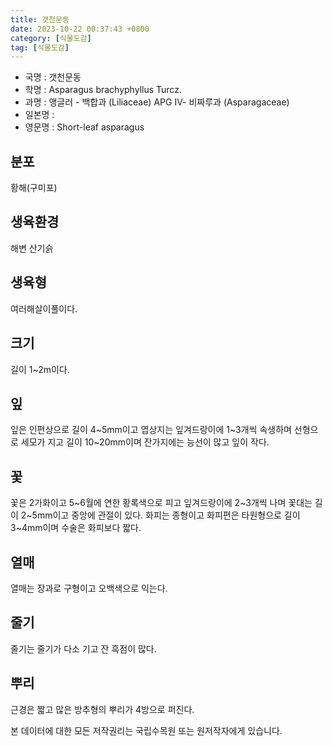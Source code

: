 ```yaml
---
title: 갯천문동
date: 2023-10-22 00:37:43 +0800
category: [식물도감]
tag: [식물도감]
---
```




- 국명 : 갯천문동
- 학명 : Asparagus brachyphyllus Turcz.
- 과명 : 앵글러 - 백합과 (Liliaceae) APG Ⅳ- 비짜루과 (Asparagaceae)
- 일본명 : 
- 영문명 : Short-leaf asparagus


## 분포
황해(구미포)
## 생육환경
해변 산기슭
## 생육형
여러해살이풀이다.
## 크기
길이 1~2m이다. 
## 잎
잎은 인편상으로 길이 4~5mm이고 엽상지는 잎겨드랑이에 1~3개씩 속생하며 선형으로 세모가 지고 길이 10~20mm이며 잔가지에는 능선이 많고 잎이 작다.
## 꽃
꽃은 2가화이고 5~6월에 연한 황록색으로 피고 잎겨드랑이에 2~3개씩 나며 꽃대는 길이 2~5mm이고 중앙에 관절이 있다. 화피는 종형이고 화피편은 타원형으로 길이 3~4mm이며 수술은 화피보다 짧다.
## 열매
열매는 장과로 구형이고 오백색으로 익는다.
## 줄기
줄기는 줄기가 다소 기고 잔 흑점이 많다.
## 뿌리
근경은 짧고 많은 방추형의 뿌리가 4방으로 퍼진다.






본 데이터에 대한 모든 저작권리는 국립수목원 또는 원저작자에게 있습니다.
